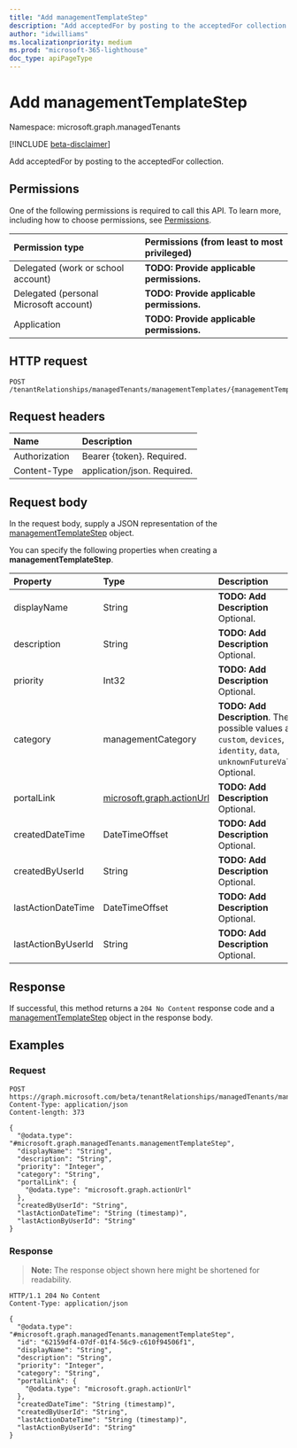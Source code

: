 ```yaml
---
title: "Add managementTemplateStep"
description: "Add acceptedFor by posting to the acceptedFor collection."
author: "idwilliams"
ms.localizationpriority: medium
ms.prod: "microsoft-365-lighthouse"
doc_type: apiPageType
---
```


# Add managementTemplateStep
Namespace: microsoft.graph.managedTenants

[!INCLUDE [beta-disclaimer](../../includes/beta-disclaimer.md)]

Add acceptedFor by posting to the acceptedFor collection.

## Permissions
One of the following permissions is required to call this API. To learn more, including how to choose permissions, see [Permissions](/graph/permissions-reference).

|Permission type|Permissions (from least to most privileged)|
|:---|:---|
|Delegated (work or school account)|**TODO: Provide applicable permissions.**|
|Delegated (personal Microsoft account)|**TODO: Provide applicable permissions.**|
|Application|**TODO: Provide applicable permissions.**|

## HTTP request

<!-- {
  "blockType": "ignored"
}
-->
``` http
POST /tenantRelationships/managedTenants/managementTemplates/{managementTemplateId}/managementTemplateSteps/{managementTemplateStepId}/versions/{managementTemplateStepVersionId}/acceptedFor/$ref
```

## Request headers
|Name|Description|
|:---|:---|
|Authorization|Bearer {token}. Required.|
|Content-Type|application/json. Required.|

## Request body
In the request body, supply a JSON representation of the [managementTemplateStep](../resources/managedtenants-managementtemplatestep.md) object.

You can specify the following properties when creating a **managementTemplateStep**.

|Property|Type|Description|
|:---|:---|:---|
|displayName|String|**TODO: Add Description** Optional.|
|description|String|**TODO: Add Description** Optional.|
|priority|Int32|**TODO: Add Description** Optional.|
|category|managementCategory|**TODO: Add Description**. The possible values are: `custom`, `devices`, `identity`, `data`, `unknownFutureValue`. Optional.|
|portalLink|[microsoft.graph.actionUrl](../resources/actionurl.md)|**TODO: Add Description** Optional.|
|createdDateTime|DateTimeOffset|**TODO: Add Description** Optional.|
|createdByUserId|String|**TODO: Add Description** Optional.|
|lastActionDateTime|DateTimeOffset|**TODO: Add Description** Optional.|
|lastActionByUserId|String|**TODO: Add Description** Optional.|



## Response

If successful, this method returns a `204 No Content` response code and a [managementTemplateStep](../resources/managedtenants-managementtemplatestep.md) object in the response body.

## Examples

### Request
<!-- {
  "blockType": "request",
  "name": "create_managementtemplatestep_from_"
}
-->
``` http
POST https://graph.microsoft.com/beta/tenantRelationships/managedTenants/managementTemplates/{managementTemplateId}/managementTemplateSteps/{managementTemplateStepId}/versions/{managementTemplateStepVersionId}/acceptedFor/$ref
Content-Type: application/json
Content-length: 373

{
  "@odata.type": "#microsoft.graph.managedTenants.managementTemplateStep",
  "displayName": "String",
  "description": "String",
  "priority": "Integer",
  "category": "String",
  "portalLink": {
    "@odata.type": "microsoft.graph.actionUrl"
  },
  "createdByUserId": "String",
  "lastActionDateTime": "String (timestamp)",
  "lastActionByUserId": "String"
}
```


### Response
>**Note:** The response object shown here might be shortened for readability.
<!-- {
  "blockType": "response",
  "truncated": true,
  "@odata.type": "microsoft.graph.managedTenants.managementTemplateStep"
}
-->
``` http
HTTP/1.1 204 No Content
Content-Type: application/json

{
  "@odata.type": "#microsoft.graph.managedTenants.managementTemplateStep",
  "id": "62159df4-07df-01f4-56c9-c610f94506f1",
  "displayName": "String",
  "description": "String",
  "priority": "Integer",
  "category": "String",
  "portalLink": {
    "@odata.type": "microsoft.graph.actionUrl"
  },
  "createdDateTime": "String (timestamp)",
  "createdByUserId": "String",
  "lastActionDateTime": "String (timestamp)",
  "lastActionByUserId": "String"
}
```

